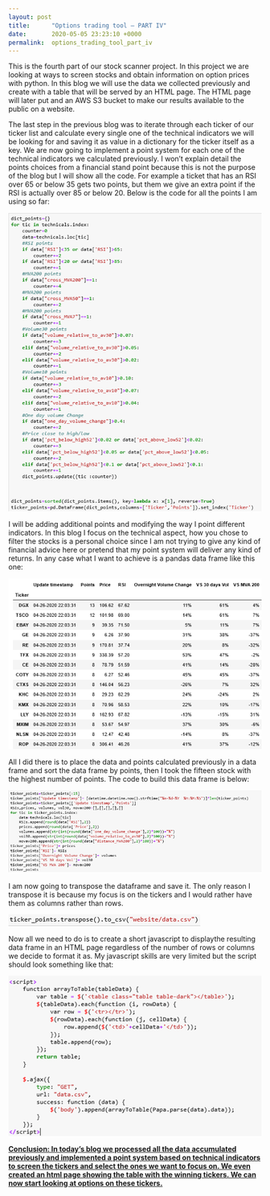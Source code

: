 ```yaml
---
layout: post
title:      "Options trading tool – PART IV"
date:       2020-05-05 23:23:10 +0000
permalink:  options_trading_tool_part_iv
---
```


This is the fourth part of our stock scanner project. In this project we are looking at ways to screen stocks and obtain information on option prices with python. In this blog we will use the data we collected previously and create with a table that will be served by an HTML page. The HTML page will later put and an AWS S3 bucket to make our results available to the public on a website. 

The last step in the previous blog was to iterate through each ticker of our ticker list and calculate every single one of the technical indicators we will be looking for and saving it as value in a dictionary for the ticker itself as a key. We are now going to implement a point system for each one of the technical indicators we calculated previously. I won’t explain detail the points choices from a financial stand point because this is not the purpose of the blog but I will show all the code. For example a ticket that has an RSI over 65 or below 35 gets two points, but them we give an extra point if the RSI is actually over 85 or below 20. Below is the code for all the points I am using so far:

![](img/161.png)

I will be adding additional points and modifying the way I point different indicators. In this blog I focus on the technical aspect, how you chose to filter the stocks is a personal choice since I am not trying to give any kind of financial advice here or pretend that my point system will deliver any kind of returns. In any case what I want to achieve is a pandas data frame like this one: 

![](img/162.png)

All I did there is to place the data and points calculated previously in a data frame and sort the data frame by points, then I took the fifteen stock with the highest number of points. The code to build this data frame is below:

![](img/163.png)

I am now going to transpose the dataframe and save it. The only reason I transpose it is because my focus is on the tickers and I would rather have them as columns rather than rows.

![](img/164.png)

Now all we need to do is to create a short javascript to displaythe resulting data frame in an HTML page regardless of the number of rows or columns we decide to format it as. My javascript skills are very limited but the script should look something like that:

![](img/165.png)

<b><u>Conclusion:
In today’s blog we processed all the data accumulated previously and implemented a point system based on technical indicators to screen the tickers and select the ones we want to focus on. We even created an html page showing the table with the winning tickers. We can now start looking at options on these tickers. 





